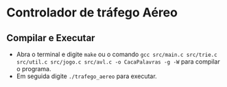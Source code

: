 ﻿# Controlador de tráfego Aéreo

## Compilar e Executar

- Abra o terminal e digite `make` ou o comando `gcc src/main.c src/trie.c src/util.c src/jogo.c src/avl.c -o CacaPalavras -g -W` para compilar o programa.
- Em seguida digite `./trafego_aereo` para executar.
